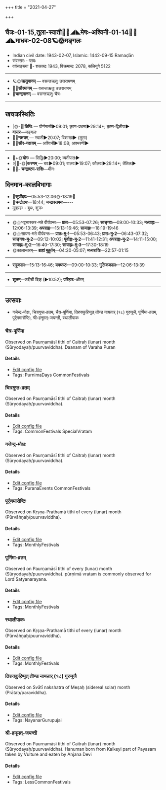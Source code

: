 +++
title = "2021-04-27"

+++
## चैत्रः-01-15,तुला-स्वाती🌛🌌◢◣मेषः-अश्विनी-01-14🌌🌞◢◣माधवः-02-08🪐🌞मङ्गलः
- Indian civil date: 1943-02-07, Islamic: 1442-09-15 Ramaḍān
- संवत्सरः - प्लवः
- वर्षसङ्ख्या 🌛- शकाब्दः 1943, विक्रमाब्दः 2078, कलियुगे 5122
___________________
- 🪐🌞**ऋतुमानम्** — वसन्तऋतुः उत्तरायणम्
- 🌌🌞**सौरमानम्** — वसन्तऋतुः उत्तरायणम्
- 🌛**चान्द्रमानम्** — वसन्तऋतुः चैत्रः
___________________


## खचक्रस्थितिः
- |🌞-🌛|**तिथिः** — पौर्णमासी►09:01; कृष्ण-प्रथमा►29:14*; कृष्ण-द्वितीया►  
- **वासरः**—मङ्गलः  
- 🌌🌛**नक्षत्रम्** — स्वाती►20:07; विशाखा► (तुला)  
- 🌌🌞**सौर-नक्षत्रम्** — अश्विनी►18:08; अपभरणी►  
___________________
- 🌛+🌞**योगः** — सिद्धिः►20:00; व्यतीपातः►  
- २|🌛-🌞|**करणम्** — बवः►09:01; बालवः►19:07; कौलवः►29:14*; तैतिलः►  
- 🌌🌛- **चन्द्राष्टम-राशिः**—मीनः  


## दिनमान-कालविभागाः
- 🌅**सूर्योदयः**—05:53-12:06🌞️-18:19🌇  
- 🌛**चन्द्रोदयः**—18:44; **चन्द्रास्तमयः**—---  
- मूढग्रहाः - बुधः, शुक्रः
___________________
- 🌞⚝भट्टभास्कर-मते वीर्यवन्तः— **प्रातः**—05:53-07:26; **साङ्गवः**—09:00-10:33; **मध्याह्नः**—12:06-13:39; **अपराह्णः**—15:13-16:46; **सायाह्नः**—18:19-19:46  
- 🌞⚝सायण-मते वीर्यवन्तः— **प्रातः-मु॰1**—05:53-06:43; **प्रातः-मु॰2**—06:43-07:32; **साङ्गवः-मु॰2**—09:12-10:02; **पूर्वाह्णः-मु॰2**—11:41-12:31; **अपराह्णः-मु॰2**—14:11-15:00; **सायाह्नः-मु॰2**—16:40-17:30; **सायाह्नः-मु॰3**—17:30-18:19  
- 🌞कालान्तरम्— **ब्राह्मं मुहूर्तम्**—04:20-05:07; **मध्यरात्रिः**—22:57-01:15  
___________________
- **राहुकालः**—15:13-16:46; **यमघण्टः**—09:00-10:33; **गुलिककालः**—12:06-13:39  
___________________
- **शूलम्**—उदीची दिक् (►10:52); **परिहारः**–क्षीरम्  
___________________

## उत्सवाः
- गजेन्द्र-मोक्षः, चित्रगुप्त-व्रतम्, चैत्र-पूर्णिमा, तिरुक्कुऱिप्पुत् तॊण्ड नायऩार् (१८) गुरुपूजै, पूर्णिमा-व्रतम्, पूर्र्णमासेष्टिः, श्री-हनूमत्-जयन्ती, स्थालीपाकः
### चैत्र-पूर्णिमा

Observed on Paurṇamāsī tithi of Caitraḥ (lunar) month (Sūryodayaḥ/puurvaviddha). Daanam of Varaha Puran

#### Details
- [Edit config file](https://github.com/jyotisham/adyatithi/tree/master/general/lunar_month/tithi/01/15/caitra-pUrNimA.toml)
- Tags: PurnimaDays CommonFestivals


### चित्रगुप्त-व्रतम्

Observed on Paurṇamāsī tithi of Caitraḥ (lunar) month (Sūryodayaḥ/puurvaviddha). 

#### Details
- [Edit config file](https://github.com/jyotisham/adyatithi/tree/master/general/lunar_month/tithi/01/15/citragupta-vratam.toml)
- Tags: CommonFestivals SpecialVratam


### गजेन्द्र-मोक्षः

Observed on Paurṇamāsī tithi of Caitraḥ (lunar) month (Sūryodayaḥ/puurvaviddha). 

#### Details
- [Edit config file](https://github.com/jyotisham/adyatithi/tree/master/devatA/vaiShNava/lunar_month/tithi/01/15/gajEndra-mOkSaH~1.toml)
- Tags: PuranaEvents CommonFestivals


### पूर्र्णमासेष्टिः

Observed on Kṛṣṇa-Prathamā tithi of every (lunar) month (Pūrvāhṇaḥ/puurvaviddha). 

#### Details
- [Edit config file](https://github.com/jyotisham/adyatithi/tree/master/gRhya/general/lunar_month/tithi/00/16/pUrNamAseShTiH.toml)
- Tags: MonthlyFestivals


### पूर्णिमा-व्रतम्

Observed on Paurṇamāsī tithi of every (lunar) month (Sūryodayaḥ/puurvaviddha). pūrṇimā vratam is commonly observed for Lord Satyanarayana.

#### Details
- [Edit config file](https://github.com/jyotisham/adyatithi/tree/master/devatA/vaiShNava/lunar_month/tithi/00/15/pUrNimA~vratam.toml)
- Tags: MonthlyFestivals


### स्थालीपाकः

Observed on Kṛṣṇa-Prathamā tithi of every (lunar) month (Pūrvāhṇaḥ/puurvaviddha). 

#### Details
- [Edit config file](https://github.com/jyotisham/adyatithi/tree/master/gRhya/general/lunar_month/tithi/00/16/sthAlIpAkaH_16.toml)
- Tags: MonthlyFestivals


### तिरुक्कुऱिप्पुत् तॊण्ड नायऩार् (१८) गुरुपूजै

Observed on Svātī nakshatra of Meṣaḥ (sidereal solar) month (Prātaḥ/paraviddha). 

#### Details
- [Edit config file](https://github.com/jyotisham/adyatithi/tree/master/mahApuruSha/nAyanAr/sidereal_solar_month/nakshatra/01/15/tirukkur2ipput%20toNDa%20nAyan2Ar%20%2818%29%20gurupUjai.toml)
- Tags: NayanarGurupujai


### श्री-हनूमत्-जयन्ती

Observed on Paurṇamāsī tithi of Caitraḥ (lunar) month (Sūryodayaḥ/puurvaviddha). Hanuman born from Kaikeyi part of Payasam taken by Vulture and eaten by Anjana Devi

#### Details
- [Edit config file](https://github.com/jyotisham/adyatithi/tree/master/devatA/vaiShNava/lunar_month/tithi/01/15/zrI~hanUmat~jayantI~2.toml)
- Tags: LessCommonFestivals


